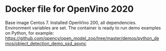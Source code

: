 # Docker file for OpenVino 2020
Base image Centos 7.
Installed OpenVino 200, all dependencies. Environment variables are set.
The container is ready to run demo examples on Python, for example:
https://github.com/opencv/open_model_zoo/tree/master/demos/python_demos/object_detection_demo_ssd_async
